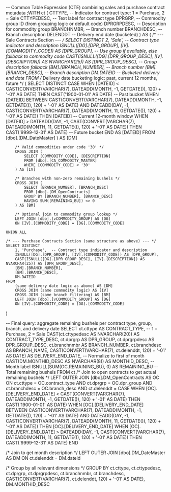 -- Common Table Expression (CTE) combining sales and purchase contract metadata
;WITH ct (
    CTTYPE,         -- Indicator for contract type: 1 = Purchase, 2 = Sale
    CTTYPEDESC,     -- Text label for contract type
    DPRGRP,         -- Commodity group ID (from grouping logic or default code)
    DPRGRPDESC,     -- Description for commodity group
    BRANCHNMBR,     -- Branch number
    BRANCHDESC,     -- Branch description
    DELENDDT        -- Delivery end date (bucketed)
) AS (
    /* --- Sale Contracts Section --- */
    SELECT DISTINCT 
        2, 'Sale',  -- Contract type indicator and description
        ISNULL([DG].[DPR_GROUP], [IV].[COMMODITY_CODE]) AS [DPR_GROUP],  -- Use group if available, else fallback to commodity code
        CAST(ISNULL([DG].[DPR_GROUP_DESC], [IV].[DESCRIPTION]) AS NVARCHAR(25)) AS [DPR_GROUP_DESC],  -- Group description fallback
        [BM].[BRANCH_NUMBER],  -- Branch number
        [BM].[BRANCH_DESC],    -- Branch description
        DM.DATEID              -- Bucketed delivery end date
    FROM 
        /* Delivery date bucketing logic: past, current 12 months, future */
        (
            SELECT DISTINCT 
                CASE 
                    WHEN [DATEID] < CAST(CONVERT(VARCHAR(7), DATEADD(MONTH, -1, GETDATE()), 120) + '-01' AS DATE)
                        THEN CAST('1900-01-01' AS DATE)  -- Past bucket
                    WHEN [DATEID] BETWEEN CAST(CONVERT(VARCHAR(7), DATEADD(MONTH, -1, GETDATE()), 120) + '-01' AS DATE)
                                        AND DATEADD(DAY, -1, CAST(CONVERT(VARCHAR(7), DATEADD(MONTH, 11, GETDATE()), 120) + '-01' AS DATE))
                        THEN [DATEID]  -- Current 12-month window
                    WHEN [DATEID] > DATEADD(DAY, -1, CAST(CONVERT(VARCHAR(7), DATEADD(MONTH, 11, GETDATE()), 120) + '-01' AS DATE))
                        THEN CAST('9999-12-31' AS DATE)  -- Future bucket
                END AS [DATEID]
            FROM [dbo].[DM_DateMaster]
        ) AS [DM]

        /* Valid commodities under code '30' */
        CROSS JOIN (
            SELECT [COMMODITY_CODE], [DESCRIPTION]
            FROM [dbo].[CA_COMMODITY_MASTER]
            WHERE [COMMODITY_CODE] < '30'
        ) AS [IV]

        /* Branches with non-zero remaining bushels */
        CROSS JOIN (
            SELECT [BRANCH_NUMBER], [BRANCH_DESC]
            FROM [dbo].[DM_OpenContracts]
            GROUP BY [BRANCH_NUMBER], [BRANCH_DESC]
            HAVING SUM([REMAINING_BU]) <> 0
        ) AS [BM]

        /* Optional join to commodity group lookup */
        LEFT JOIN [dbo].[vCOMMODITY_GROUP] AS [DG]
        ON [IV].[COMMODITY_CODE] = [DG].[COMMODITY_CODE]

    UNION ALL

    /* --- Purchase Contracts Section (same structure as above) --- */
    SELECT DISTINCT 
        1, 'Purchase',  -- Contract type indicator and description
        ISNULL([DG].[DPR_GROUP], [IV].[COMMODITY_CODE]) AS [DPR_GROUP],
        CAST(ISNULL([DG].[DPR_GROUP_DESC], [IV].[DESCRIPTION]) AS NVARCHAR(25)) AS [DPR_GROUP_DESC],
        [BM].[BRANCH_NUMBER],
        [BM].[BRANCH_DESC],
        DM.DATEID
    FROM 
        (same delivery date logic as above) AS [DM]
        CROSS JOIN (same commodity logic) AS [IV]
        CROSS JOIN (same branch filtering) AS [BM]
        LEFT JOIN [dbo].[vCOMMODITY_GROUP] AS [DG]
        ON [IV].[COMMODITY_CODE] = [DG].[COMMODITY_CODE]
)

-- Final query: aggregate remaining bushels per contract type, group, branch, and delivery date
SELECT 
    ct.cttype AS CONTRACT_TYPE,  -- 1 = Purchase, 2 = Sale
    CAST(ct.cttypedesc AS NVARCHAR(20)) AS CONTRACT_TYPE_DESC,
    ct.dprgrp AS DPR_GROUP,
    ct.dprgrpdesc AS DPR_GROUP_DESC,
    ct.branchnmbr AS BRANCH_NUMBER,
    ct.branchdesc AS BRANCH_NAME,
    CAST(CONVERT(VARCHAR(7), ct.delenddt, 120) + '-01' AS DATE) AS DELIVERY_END_DATE,  -- Normalize to first of month
    CAST(DM.MONTHID_DESC AS NVARCHAR(8)) AS MONTHID_DESC,  -- Month label
    ISNULL(SUM(OC.REMAINING_BU), 0) AS REMAINING_BU  -- Total remaining bushels
FROM ct
/* Join to open contracts to get actual remaining bushels */
LEFT OUTER JOIN [dbo].DM_OpenContracts AS OC
    ON ct.cttype = OC.contract_type
    AND ct.dprgrp = OC.dpr_group
    AND ct.branchdesc = OC.branch_desc
    AND ct.delenddt = CASE 
        WHEN [OC].[DELIVERY_END_DATE] < CAST(CONVERT(VARCHAR(7), DATEADD(MONTH, -1, GETDATE()), 120) + '-01' AS DATE)
            THEN CAST('1900-01-01' AS DATE)
        WHEN [OC].[DELIVERY_END_DATE] BETWEEN CAST(CONVERT(VARCHAR(7), DATEADD(MONTH, -1, GETDATE()), 120) + '-01' AS DATE)
                                          AND DATEADD(DAY, -1, CAST(CONVERT(VARCHAR(7), DATEADD(MONTH, 11, GETDATE()), 120) + '-01' AS DATE))
            THEN [OC].[DELIVERY_END_DATE]
        WHEN [OC].[DELIVERY_END_DATE] > DATEADD(DAY, -1, CAST(CONVERT(VARCHAR(7), DATEADD(MONTH, 11, GETDATE()), 120) + '-01' AS DATE))
            THEN CAST('9999-12-31' AS DATE)
    END

/* Join to get month description */
LEFT OUTER JOIN [dbo].DM_DateMaster AS DM
    ON ct.delenddt = DM.dateid

/* Group by all relevant dimensions */
GROUP BY 
    ct.cttype, 
    ct.cttypedesc,
    ct.dprgrp, 
    ct.dprgrpdesc, 
    ct.branchnmbr, 
    ct.branchdesc,
    CAST(CONVERT(VARCHAR(7), ct.delenddt, 120) + '-01' AS DATE), 
    DM.MONTHID_DESC

